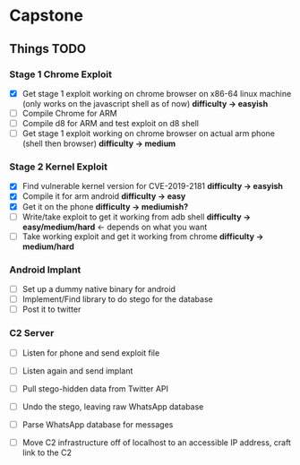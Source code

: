 # Capstone
## Things TODO

### Stage 1 Chrome Exploit

- [x] Get stage 1 exploit working on chrome browser on x86-64 linux machine (only works on the javascript shell as of now) **difficulty -> easyish**
- [ ] Compile Chrome for ARM
- [ ] Compile d8 for ARM and test exploit on d8 shell
- [ ] Get stage 1 exploit working on chrome browser on actual arm phone (shell then browser) **difficulty  -> medium**

### Stage 2 Kernel Exploit

- [X] Find vulnerable kernel version for CVE-2019-2181 **difficulty -> easyish**
- [X] Compile it for arm android  **difficulty -> easy**
- [X]  Get it on the phone **difficulty -> mediumish?**
- [ ] Write/take exploit to get it working from adb shell **difficulty -> easy/medium/hard** <- depends on what you want
- [ ] Take working exploit and get it working from chrome **difficulty -> medium/hard**

### Android Implant

- [ ] Set up a dummy native binary for android
- [ ] Implement/Find library to do stego for the database
- [ ] Post it to twitter

### C2 Server
- [ ] Listen for phone and send exploit file
- [ ] Listen again and send implant
- [ ] Pull stego-hidden data from Twitter API
- [ ] Undo the stego, leaving raw WhatsApp database
- [ ] Parse WhatsApp database for messages
- [ ] Move C2 infrastructure off of localhost to an accessible IP address, craft link to the C2

